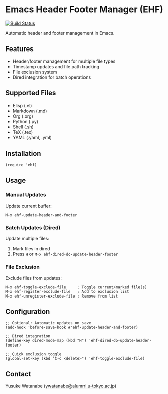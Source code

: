 <!-- ---
!-- Timestamp: 2025-02-12 00:53:36
!-- Author: ywatanabe
!-- File: /home/ywatanabe/.dotfiles/.emacs.d/lisp/emacs-header-footer/README.md
!-- --- -->

# Emacs Header Footer Manager (EHF)

[![Build Status](https://github.com/ywatanabe1989/emacs-header-footer/workflows/CI/badge.svg)](https://github.com/ywatanabe1989/emacs-header-footer/actions)

Automatic header and footer management in Emacs.

## Features

- Header/footer management for multiple file types
- Timestamp updates and file path tracking
- File exclusion system
- Dired integration for batch operations

## Supported Files

- Elisp (.el)
- Markdown (.md)
- Org (.org)
- Python (.py)
- Shell (.sh)
- TeX (.tex)
- YAML (.yaml, .yml)

## Installation

```elisp
(require 'ehf)
```

## Usage

### Manual Updates

Update current buffer:
```elisp
M-x ehf-update-header-and-footer
```

### Batch Updates (Dired)

Update multiple files:
1. Mark files in dired
2. Press `H` or `M-x ehf-dired-do-update-header-footer`

### File Exclusion

Exclude files from updates:
```elisp
M-x ehf-toggle-exclude-file     ; Toggle current/marked file(s)
M-x ehf-register-exclude-file   ; Add to exclusion list
M-x ehf-unregister-exclude-file ; Remove from list
```

## Configuration

```elisp
;; Optional: Automatic updates on save
(add-hook 'before-save-hook #'ehf-update-header-and-footer)

;; Dired integration
(define-key dired-mode-map (kbd "H") 'ehf-dired-do-update-header-footer)

;; Quick exclusion toggle
(global-set-key (kbd "C-c <delete>") 'ehf-toggle-exclude-file)
```

## Contact

Yusuke Watanabe (ywatanabe@alumni.u-tokyo.ac.jp)

<!-- EOF -->
